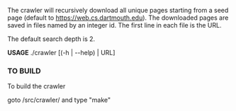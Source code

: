 The crawler will recursively download all unique pages starting from a seed
page (default to https://web.cs.dartmouth.edu). The downloaded pages are
saved in files named by an integer id. The first line in each file is the URL.

The default search depth is 2.

**USAGE** ./crawler [(-h | --help) | URL]

### TO BUILD 

To build the crawler

goto /src/crawler/ and type "make"
